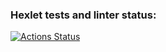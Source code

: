 ### Hexlet tests and linter status:
[![Actions Status](https://github.com/sgmdlt/python-oop-project-101/actions/workflows/hexlet-check.yml/badge.svg)](https://github.com/sgmdlt/python-oop-project-101/actions)